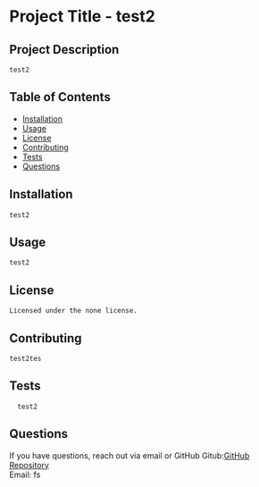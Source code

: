 
  
# Project Title - test2
  
  
## Project Description
    test2
  
## Table of Contents
  - [Installation](#installation)
  - [Usage](#usage)
  - [License](#license)
  - [Contributing](#contributing)
  - [Tests](#tests)
  - [Questions](#questions)
  
## Installation
    test2
  
## Usage
    test2
  
## License
    Licensed under the none license.
  
## Contributing
    test2tes
  
## Tests
      test2
  
## Questions
If you have questions, reach out via email or GitHub
Gitub:[GitHub Repository](https//github.com/fs)  
Email: fs  
  